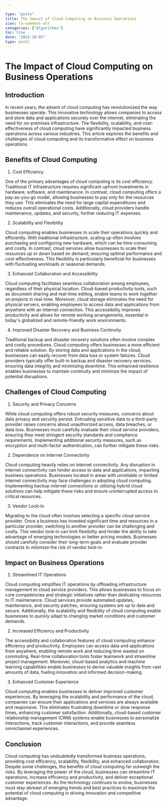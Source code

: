 ```yaml
---

type: "posts"
title: The Impact of Cloud Computing on Business Operations
icon: fa-comment-alt
categories: ["Algorithms"]
toc: true
date: "2022-10-03"
type: posts
---
```





# The Impact of Cloud Computing on Business Operations

## Introduction

In recent years, the advent of cloud computing has revolutionized the way businesses operate. This innovative technology allows companies to access and store data and applications securely over the internet, eliminating the need for on-premises infrastructure. The flexibility, scalability, and cost-effectiveness of cloud computing have significantly impacted business operations across various industries. This article explores the benefits and challenges of cloud computing and its transformative effect on business operations.

## Benefits of Cloud Computing

1. Cost Efficiency

One of the primary advantages of cloud computing is its cost efficiency. Traditional IT infrastructure requires significant upfront investments in hardware, software, and maintenance. In contrast, cloud computing offers a pay-as-you-go model, allowing businesses to pay only for the resources they use. This eliminates the need for large capital expenditures and reduces overall operational costs. Additionally, cloud providers handle maintenance, updates, and security, further reducing IT expenses.

2. Scalability and Flexibility

Cloud computing enables businesses to scale their operations quickly and efficiently. With traditional infrastructure, scaling up often involves purchasing and configuring new hardware, which can be time-consuming and costly. In contrast, cloud services allow businesses to scale their resources up or down based on demand, ensuring optimal performance and cost-effectiveness. This flexibility is particularly beneficial for businesses with fluctuating workloads or seasonal demands.

3. Enhanced Collaboration and Accessibility

Cloud computing facilitates seamless collaboration among employees, regardless of their physical location. Cloud-based productivity tools, such as document sharing and real-time editing, enable teams to work together on projects in real-time. Moreover, cloud storage eliminates the need for physical servers, enabling employees to access data and applications from anywhere with an internet connection. This accessibility improves productivity and allows for remote working arrangements, essential in today's globalized and remote-friendly work environments.

4. Improved Disaster Recovery and Business Continuity

Traditional backup and disaster recovery solutions often involve complex and costly procedures. Cloud computing offers businesses a more efficient and reliable solution. By storing data and applications in the cloud, businesses can easily recover from data loss or system failures. Cloud providers typically offer built-in backup and disaster recovery services, ensuring data integrity and minimizing downtime. This enhanced resilience enables businesses to maintain continuity and minimize the impact of potential disruptions.

## Challenges of Cloud Computing

1. Security and Privacy Concerns

While cloud computing offers robust security measures, concerns about data privacy and security persist. Entrusting sensitive data to a third-party provider raises concerns about unauthorized access, data breaches, or data loss. Businesses must carefully evaluate their cloud service providers, ensuring they meet stringent security standards and compliance requirements. Implementing additional security measures, such as encryption and multi-factor authentication, can further mitigate these risks.

2. Dependence on Internet Connectivity

Cloud computing heavily relies on internet connectivity. Any disruption in internet connectivity can hinder access to data and applications, impacting business operations. Businesses located in areas with unreliable or limited internet connectivity may face challenges in adopting cloud computing. Implementing backup internet connections or utilizing hybrid cloud solutions can help mitigate these risks and ensure uninterrupted access to critical resources.

3. Vendor Lock-In

Migrating to the cloud often involves selecting a specific cloud service provider. Once a business has invested significant time and resources in a particular provider, switching to another provider can be challenging and costly. This vendor lock-in can limit flexibility and hinder the ability to take advantage of emerging technologies or better pricing models. Businesses should carefully consider their long-term goals and evaluate provider contracts to minimize the risk of vendor lock-in.

## Impact on Business Operations

1. Streamlined IT Operations

Cloud computing simplifies IT operations by offloading infrastructure management to cloud service providers. This allows businesses to focus on core competencies and strategic initiatives rather than dedicating resources to IT maintenance. Cloud services provide automated updates, maintenance, and security patches, ensuring systems are up to date and secure. Additionally, the scalability and flexibility of cloud computing enable businesses to quickly adapt to changing market conditions and customer demands.

2. Increased Efficiency and Productivity

The accessibility and collaboration features of cloud computing enhance efficiency and productivity. Employees can access data and applications from anywhere, enabling remote work and reducing time wasted on commuting. Real-time collaboration tools foster teamwork and streamline project management. Moreover, cloud-based analytics and machine learning capabilities enable businesses to derive valuable insights from vast amounts of data, fueling innovation and informed decision-making.

3. Enhanced Customer Experience

Cloud computing enables businesses to deliver improved customer experiences. By leveraging the scalability and performance of the cloud, companies can ensure their applications and services are always available and responsive. This eliminates frustrating downtime or slow response times, enhancing customer satisfaction. Additionally, cloud-based customer relationship management (CRM) systems enable businesses to personalize interactions, track customer interactions, and provide seamless omnichannel experiences.

## Conclusion

Cloud computing has undoubtedly transformed business operations, providing cost efficiency, scalability, flexibility, and enhanced collaboration. Despite some challenges, the benefits of cloud computing far outweigh the risks. By leveraging the power of the cloud, businesses can streamline IT operations, increase efficiency and productivity, and deliver exceptional customer experiences. As the technology continues to evolve, businesses must stay abreast of emerging trends and best practices to maximize the potential of cloud computing in driving innovation and competitive advantage.